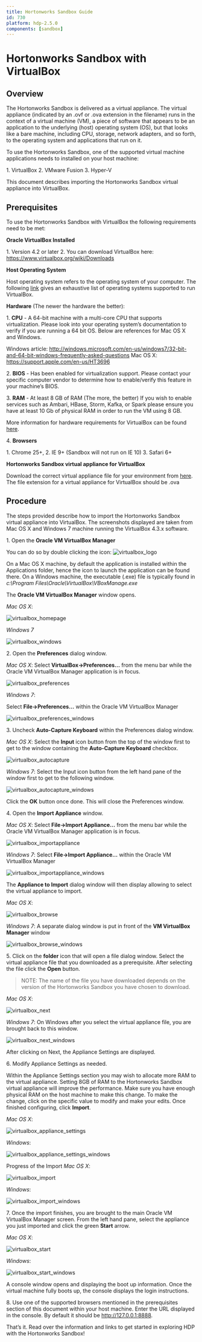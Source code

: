 ```yaml
---
title: Hortonworks Sandbox Guide
id: 730
platform: hdp-2.5.0
components: [sandbox]
---
```


# Hortonworks Sandbox with VirtualBox

## Overview

The Hortonworks Sandbox is delivered as a virtual appliance.  The virtual appliance (indicated by an .ovf or .ova extension in the filename) runs in the context of a virtual machine (VM), a piece of software that appears to be an application to the underlying (host) operating system (OS), but that looks like a bare machine, including CPU, storage, network adapters, and so forth, to the operating system and applications that run on it.

To use the Hortonworks Sandbox, one of the supported virtual machine applications needs to installed on your host machine:

1\. VirtualBox
2\. VMware Fusion
3\. Hyper-V

This document describes importing the Hortonworks Sandbox virtual appliance into VirtualBox.

## Prerequisites

To use the Hortonworks Sandbox with VirtualBox the following requirements need to be met:

**Oracle VirtualBox Installed**

1\.  Version 4.2 or later
2\.  You can download VirtualBox here: https://www.virtualbox.org/wiki/Downloads

**Host Operating System**

Host operating system refers to the operating system of your computer.  The following [link](https://www.virtualbox.org/manual/ch01.html#hostossupport) gives an exhaustive list of operating systems supported to run VirtualBox.

**Hardware** (The newer the hardware the better):

1\. **CPU** - A 64-bit machine with a multi-core CPU that supports virtualization.  Please look into your operating system’s documentation to verify if you are running a 64 bit OS.  Below are references for Mac OS X and Windows.

Windows article:
http://windows.microsoft.com/en-us/windows7/32-bit-and-64-bit-windows-frequently-asked-questions
Mac OS X:
https://support.apple.com/en-us/HT3696

2\. **BIOS** - Has been enabled for virtualization support.  Please contact your specific computer vendor to determine how to enable/verify this feature in your machine’s BIOS.

3\. **RAM** - At least 8 GB of RAM (The more, the better)
If you wish to enable services such as Ambari, HBase, Storm, Kafka, or Spark please ensure you have at least 10 Gb of physical RAM in order to run the VM using 8 GB.

More information for hardware requirements for VirtualBox can be found [here](https://www.virtualbox.org/wiki/End-user_documentation).

4\. **Browsers**

1\.  Chrome 25+,
2\.  IE 9+ (Sandbox will not run on IE 10)
3\.  Safari 6+

**Hortonworks Sandbox virtual appliance for VirtualBox**

Download the correct virtual appliance file for your environment from [here](http://hortonworks.com/products/hortonworks-sandbox/#install). The file extension for a virtual appliance for VirtualBox should be .ova

## Procedure

The steps provided describe how to import the Hortonworks Sandbox virtual appliance into VirtualBox.  The screenshots displayed are taken from Mac OS X and Windows 7 machine running the VirtualBox 4.3.x software.

1\. Open the **Oracle VM VirtualBox Manager**

You can do so by double clicking the icon: ![virtualbox_logo](assets-guide/virtualbox_logo.png)

On a Mac OS X machine, by default the application is installed within the Applications folder, hence the icon to launch the application can be found there.
On a Windows machine, the executable (.exe) file is typically found in _c:\Program Files\Oracle\VirtualBox\VBoxManage.exe_

The **Oracle VM VirtualBox Manager** window opens.

_Mac OS X_:

![virtualbox_homepage](assets-guide/virtualbox_homepage.png)

_Windows 7_

![virtualbox_windows](assets-guide/virtualbox_windows.png)

2\. 	Open the **Preferences** dialog window.

_Mac OS X_:  Select **VirtualBox->Preferences…** from the menu bar while the Oracle VM VirtualBox Manager application is in focus.

![virtualbox_preferences](assets-guide/virtualbox_preferences.png)

_Windows 7_:

Select **File->Preferences…** within the Oracle VM VirtualBox Manager

![virtualbox_preferences_windows](assets-guide/virtualbox_preferences_windows.png)

3\. 	Uncheck **Auto-Capture Keyboard** within the Preferences dialog window.

_Mac OS X_: Select the **Input** icon button from the top of the window first to get to the window containing the **Auto-Capture Keyboard** checkbox.

![virtualbox_autocapture](assets-guide/virtualbox_autocapture.png)

_Windows 7_:  Select the Input icon button from the left hand pane of the window first to get to the following window.

![virtualbox_autocapture_windows](assets-guide/virtualbox_autocapture_windows.png)

Click the **OK** button once done.  This will close the Preferences window.

4\. 	Open the **Import Appliance** window.

_Mac OS X_:  Select **File->Import Appliance…** from the menu bar while the Oracle VM VirtualBox Manager application is in focus.

![virtualbox_importappliance](assets-guide/virtualbox_importappliance.png)

_Windows 7_:
Select **File->Import Appliance…** within the Oracle VM VirtualBox Manager

![virtualbox_importappliance_windows](assets-guide/virtualbox_importappliance_windows.png)

The **Appliance to Import** dialog window will then display allowing to select the virtual appliance to import.

_Mac OS X_:

![virtualbox_browse](assets-guide/virtualbox_browse.png)

_Windows 7_: A separate dialog window is put in front of the **VM VirtualBox Manager** window

![virtualbox_browse_windows](assets-guide/virtualbox_browse_windows.png)

5\. 	Click on the **folder** icon that will open a file dialog window.  Select the virtual appliance file that you downloaded as a prerequisite.  After selecting the file click the **Open** button.

> NOTE:  The name of the file you have downloaded depends on the version of the Hortonworks Sandbox you have chosen to download.

_Mac OS X_:

![virtualbox_next](assets-guide/virtualbox_next.png)

_Windows 7_:
On Windows after you select the virtual appliance file, you are brought back to this window.

![virtualbox_next_windows](assets-guide/virtualbox_next_windows.png)

After clicking on Next, the Appliance Settings are displayed.


6\. 	Modify Appliance Settings as needed.

Within the Appliance Settings section you may wish to allocate more RAM to the virtual appliance.  Setting 8GB of RAM to the Hortonworks Sandbox virtual appliance will improve the performance.  Make sure you have enough physical RAM on the host machine to make this change. To make the change, click on the specific value to modify and make your edits.  Once finished configuring, click **Import**.

_Mac OS X_:

![virtualbox_appliance_settings](assets-guide/virtualbox_appliance_settings.png)

_Windows_:

![virtualbox_appliance_settings_windows](assets-guide/virtualbox_appliance_settings_windows.png)

Progress of the Import
_Mac OS X_:

![virtualbox_import](assets-guide/virtualbox_import.png)

_Windows_:

![virtualbox_import_windows](assets-guide/virtualbox_import_windows.png)

7\. 	Once the import finishes, you are brought to the main Oracle VM VirtualBox Manager screen.  From the left hand pane, select the appliance you just imported and click the green **Start** arrow.

_Mac OS X_:

![virtualbox_start](assets-guide/virtualbox_start.png)

_Windows_:

![virtualbox_start_windows](assets-guide/virtualbox_start_windows.png)

A console window opens and displaying the boot up information.
Once the virtual machine fully boots up, the console displays the login instructions.

8\. 	Use one of the supported browsers mentioned in the prerequisites section of this document within your host machine.  Enter the URL displayed in the console.  By default it should be http://127.0.0.1:8888.

That’s it. Read over the information and links to get started in exploring HDP with the Hortonworks Sandbox!
